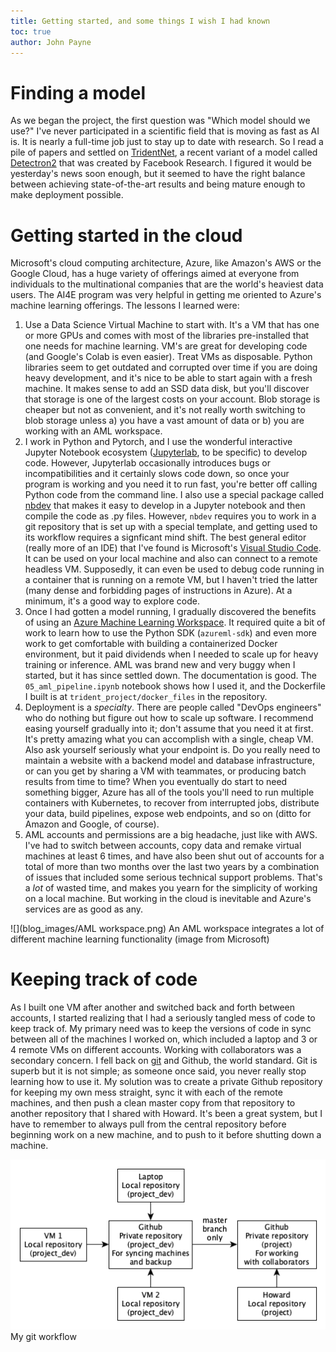 ```yaml
---
title: Getting started, and some things I wish I had known
toc: true
author: John Payne
---
```



# Finding a model
As we began the project, the first question was "Which model should we use?"  I've never participated in a scientific field that is moving as fast as AI is.  It is nearly a full-time job just to stay up to date with research.  So I read a pile of papers and settled on [TridentNet](https://github.com/facebookresearch/detectron2/tree/master/projects/TridentNet/), a recent variant of a model called [Detectron2](https://github.com/facebookresearch/detectron2) that was created by Facebook Research.  I figured it would be yesterday's news soon enough, but it seemed to have the right balance between achieving state-of-the-art results and being mature enough to make deployment possible.  

# Getting started in the cloud
Microsoft's cloud computing architecture, Azure, like Amazon's AWS or the Google Cloud, has a huge variety of offerings aimed at everyone from individuals to the multinational companies that are the world's heaviest data users.  The AI4E program was very helpful in getting me oriented to Azure's machine learning offerings.  The lessons I learned were:
1. Use a Data Science Virtual Machine to start with.  It's a VM that has one or more GPUs and comes with most of the libraries pre-installed that one needs for machine learning.  VM's are great for developing code (and Google's Colab is even easier).  Treat VMs as disposable.  Python libraries seem to get outdated and corrupted over time if you are doing heavy development, and it's nice to be able to start again with a fresh machine.  It makes sense to add an SSD data disk, but you'll discover that storage is one of the largest costs on your account.  Blob storage is cheaper but not as convenient, and it's not really worth switching to blob storage unless a) you have a vast amount of data or b) you are working with an AML workspace.
2. I work in Python and Pytorch, and I use the wonderful interactive Jupyter Notebook ecosystem ([Jupyterlab](https://jupyterlab.readthedocs.io/en/stable/), to be specific) to develop code.  However, Jupyterlab occasionally introduces bugs or incompatibilities and it certainly slows code down, so once your program is working and you need it to run fast, you're better off calling Python code from the command line.  I also use a special package called [nbdev](https://nbdev.fast.ai) that makes it easy to develop in a Jupyter notebook and then compile the code as .py files.  However, `nbdev` requires you to work in a git repository that is set up with a special template, and getting used to its workflow requires a signficant mind shift.  The best general editor (really more of an IDE) that I've found is Microsoft's [Visual Studio Code](https://code.visualstudio.com/).   It can be used on your local machine and also can connect to a remote headless VM.  Supposedly, it can even be used to debug code running in a container that is running on a remote VM, but I haven't tried the latter (many dense and forbidding pages of instructions in Azure).  At a minimum, it's a good way to explore code.
3. Once I had gotten a model running, I gradually discovered the benefits of using an [Azure Machine Learning Workspace](https://docs.microsoft.com/en-us/azure/machine-learning/concept-workspace).  It required quite a bit of work to learn how to use the Python SDK (`azureml-sdk`) and even more work to get comfortable with building a containerized Docker environment, but it paid dividends when I needed to scale up for heavy training or inference.  AML was brand new and very buggy when I started, but it has since settled down.  The documentation is good.  The `05_aml_pipeline.ipynb` notebook shows how I used it, and the Dockerfile I built is at `trident_project/docker_files` in the repository.
4. Deployment is a _specialty_.  There are people called "DevOps engineers" who do nothing but figure out how to scale up software.  I recommend easing yourself gradually into it; don't assume that you need it at first.  It's pretty amazing what you can accomplish with a single, cheap VM.  Also ask yourself seriously what your endpoint is.  Do you really need to maintain a website with a backend model and database infrastructure, or can you get by sharing a VM with teammates, or producing batch results from time to time?  When you eventually do start to need something bigger, Azure has all of the tools you'll need to run multiple containers with Kubernetes, to recover from interrupted jobs, distribute your data, build pipelines, expose web endpoints, and so on (ditto for Amazon and Google, of course).
5. AML accounts and permissions are a big headache, just like with AWS.  I've had to switch between accounts, copy data and remake virtual machines at least 6 times, and have also been shut out of accounts for a total of more than two months over the last two years by a combination of issues that included some serious technical support problems.  That's a _lot_ of wasted time, and makes you yearn for the simplicity of working on a local machine.  But working in the cloud is inevitable and Azure's services are as good as any.

![](blog_images/AML workspace.png)
An AML workspace integrates a lot of different machine learning functionality (image from Microsoft)

# Keeping track of code
As I built one VM after another and switched back and forth between accounts, I started realizing that I had a seriously tangled mess of code to keep track of.  My primary need was to keep the versions of code in sync between all of the machines I worked on, which included a laptop and 3 or 4 remote VMs on different accounts.  Working with collaborators was a secondary concern.  I fell back on [git](https://git-scm.com/) and Github, the world standard.  Git is superb but it is not simple; as someone once said, you never really stop learning how to use it.  My solution was to create a private Github repository for keeping my own mess straight, sync it with each of the remote machines, and then push a clean master copy from that repository to another repository that I shared with Howard.  It's been a great system, but I have to remember to always pull from the central repository before beginning work on a new machine, and to push to it before shutting down a machine.

![](blog_images/my_git_workflow.png)
My git workflow
